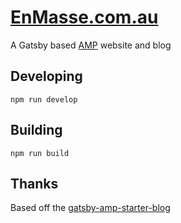 # [EnMasse.com.au](http://enmasse.com.au)

A Gatsby based [AMP](https://www.ampproject.org) website and blog

## Developing

`npm run develop`

## Building

`npm run build`

## Thanks

Based off the [gatsby-amp-starter-blog](https://github.com/chiedo/gatsby-amp-starter-blog)